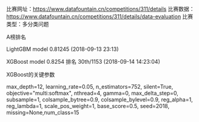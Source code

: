 比赛网址：https://www.datafountain.cn/competitions/311/details
比赛数据：https://www.datafountain.cn/competitions/311/details/data-evaluation
比赛类型：多分类问题

A榜排名

LightGBM model 0.81245 (2018-09-13 23:13)

XGBoost model 0.8254 排名 30th/1153 (2018-09-14 14:23:04)

XGBoost的关键参数

max_depth=12, learning_rate=0.05,
n_estimators=752, silent=True,
objective="multi:softmax",
nthread=4, gamma=0,
max_delta_step=0, subsample=1, colsample_bytree=0.9, colsample_bylevel=0.9,
reg_alpha=1, reg_lambda=1, scale_pos_weight=1,
base_score=0.5, seed=2018, missing=None,num_class=15
